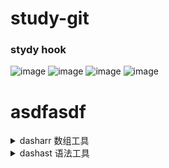 # study-git

### stydy hook
![image](https://raw.githubusercontent.com/rbtyang/study-git/master/assets/yoy-time-111.gif)
![image](https://raw.githubusercontent.com/rbtyang/study-git/master/assets/yoy-time-111.gif)
![image](https://raw.githubusercontent.com/rbtyang/study-git/master/./assets/yoy-date-store-111.gif)
![image](https://raw.githubusercontent.com/rbtyang/study-git/master/../../qweqwe/../qweqwe/asd/teqe-111.gif)

# asdfasdf



<details>
  <summary>dasharr 数组工具</summary>
    <details>
      <summary style="margin-left: 20px">&nbsp;&nbsp;&nbsp;&nbsp;func Include[T comparable](haystack []T, needle T) bool 判断一个 needle值 是否存在于 haystack切片 当中</summary>
      <pre>
@Param haystack 只能是 slice
@Param needle 是 haystack[0] 类型的值
@Tips comparable 表示go里面 所有内置的 可以使用==或!=来进行比较的类型集合。如 int、uint、float、bool、struct、指针
@Editor robotyang at 2023</pre>
    </details>
    <details>
      <summary style="margin-left: 20px">&nbsp;&nbsp;&nbsp;&nbsp;func Include[T comparable](haystack []T, needle T) bool 判断一个 needle值 是否存在于 haystack切片 当中</summary>
      <pre>
@Param haystack 只能是 slice
@Param needle 是 haystack[0] 类型的值
@Tips comparable 表示go里面 所有内置的 可以使用==或!=来进行比较的类型集合。如 int、uint、float、bool、struct、指针
@Editor robotyang at 2023</pre>
    </details>
</details>

<details>
  <summary>dashast 语法工具</summary>
    <details>
      <summary style="margin-left: 20px">&nbsp;&nbsp;&nbsp;&nbsp;func Include[T comparable](haystack []T, needle T) bool 判断一个 needle值 是否存在于 haystack切片 当中</summary>
      <pre>
@Param haystack 只能是 slice
@Param needle 是 haystack[0] 类型的值
@Tips comparable 表示go里面 所有内置的 可以使用==或!=来进行比较的类型集合。如 int、uint、float、bool、struct、指针
@Editor robotyang at 2023</pre>
    </details>
    <details>
      <summary style="margin-left: 20px">&nbsp;&nbsp;&nbsp;&nbsp;func Include[T comparable](haystack []T, needle T) bool 判断一个 needle值 是否存在于 haystack切片 当中</summary>
      <pre>
@Param haystack 只能是 slice
@Param needle 是 haystack[0] 类型的值
@Tips comparable 表示go里面 所有内置的 可以使用==或!=来进行比较的类型集合。如 int、uint、float、bool、struct、指针
@Editor robotyang at 2023</pre>
    </details>
</details>
